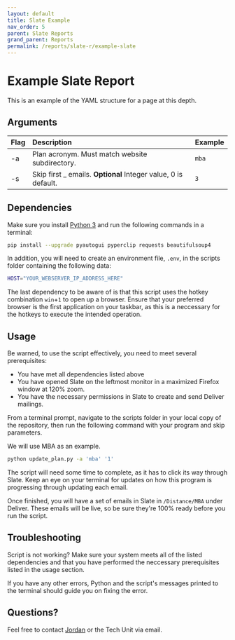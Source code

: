 ```yaml
---
layout: default
title: Slate Example
nav_order: 5
parent: Slate Reports
grand_parent: Reports
permalink: /reports/slate-r/example-slate
---
```


# Example Slate Report
This is an example of the YAML structure for a page at this depth. 
## Arguments

| Flag | Description                                                    | Example |
| :--- | :------------------------------------------------------------- | :------ |
| -a   | Plan acronym. Must match website subdirectory.                 | `mba`   |
| -s   | Skip first _ emails. **Optional** Integer value, 0 is default. | `3`     |


## Dependencies
Make sure you install [Python 3](https://www.python.org/downloads/) and run the following commands in a terminal:

```bash
pip install --upgrade pyautogui pyperclip requests beautifulsoup4
```

In addition, you will need to create an environment file, `.env`, in the scripts folder containing the following data:

```bash
HOST="YOUR_WEBSERVER_IP_ADDRESS_HERE"
```

The last dependency to be aware of is that this script uses the hotkey combination `win`+`1` to open up a browser. Ensure that your preferred browser is the first application on your taskbar, as this is a neccessary for the hotkeys to execute the intended operation.

## Usage
Be warned, to use the script effectively, you need to meet several prerequisites:

* You have met all dependencies listed above
* You have opened Slate on the leftmost monitor in a maximized Firefox window at 120% zoom.
* You have the necessary permissions in Slate to create and send Deliver mailings.

From a terminal prompt, navigate to the scripts folder in your local copy of the repository, then run the following command with your program and skip parameters.

We will use MBA as an example.

```bash
python update_plan.py -a 'mba' '1'
```

The script will need some time to complete, as it has to click its way through Slate. Keep an eye on your terminal for updates on how this program is progressing through updating each email.  

Once finished, you will have a set of emails in Slate in `/Distance/MBA` under Deliver. These emails will be live, so be sure they're 100% ready before you run the script.

## Troubleshooting
Script is not working? Make sure your system meets all of the listed dependencies and that you have performed the neccessary prerequisites listed in the usage section.

If you have any other errors, Python and the script's messages printed to the terminal should guide you on fixing the error. 

## Questions?
Feel free to contact [Jordan](mailto:jordan.scruggs@msstate.edu) or the Tech Unit via email.